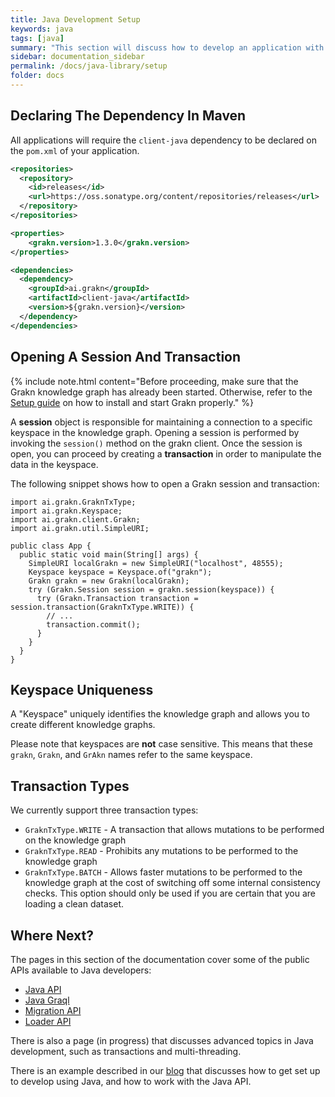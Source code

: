 ```yaml
---
title: Java Development Setup
keywords: java
tags: [java]
summary: "This section will discuss how to develop an application with Grakn, using the Java API."
sidebar: documentation_sidebar
permalink: /docs/java-library/setup
folder: docs
---
```


## Declaring The Dependency In Maven
All applications will require the `client-java` dependency to be declared on the `pom.xml` of your application.

```xml
<repositories>
  <repository>
    <id>releases</id>
    <url>https://oss.sonatype.org/content/repositories/releases</url>
  </repository>
</repositories>

<properties>
    <grakn.version>1.3.0</grakn.version>
</properties>

<dependencies>
  <dependency>
    <groupId>ai.grakn</groupId>
    <artifactId>client-java</artifactId>
    <version>${grakn.version}</version>
  </dependency>
</dependencies>
```

## Opening A Session And Transaction

{% include note.html content="Before proceeding, make sure that the Grakn knowledge graph has already been started. Otherwise, refer to the [Setup guide](./docs/get-started/setup-guide#install-graknai) on how to install and start Grakn properly." %}

A **session** object is responsible for maintaining a connection to a specific keyspace in the knowledge graph. Opening a session is performed by invoking the `session()` method on the grakn client.
Once the session is open, you can proceed by creating a **transaction** in order to manipulate the data in the keyspace.

The following snippet shows how to open a Grakn session and transaction:

```java-test-ignore
import ai.grakn.GraknTxType;
import ai.grakn.Keyspace;
import ai.grakn.client.Grakn;
import ai.grakn.util.SimpleURI;

public class App {
  public static void main(String[] args) {
    SimpleURI localGrakn = new SimpleURI("localhost", 48555);
    Keyspace keyspace = Keyspace.of("grakn");
    Grakn grakn = new Grakn(localGrakn);
    try (Grakn.Session session = grakn.session(keyspace)) {
      try (Grakn.Transaction transaction = session.transaction(GraknTxType.WRITE)) {
        // ...
        transaction.commit();
      }
    }
  }
}
```

## Keyspace Uniqueness
A "Keyspace" uniquely identifies the knowledge graph and allows you to create different knowledge graphs.

Please note that keyspaces are **not** case sensitive. This means that these `grakn`, `Grakn`, and `GrAkn` names refer to the same keyspace.

## Transaction Types
We currently support three transaction types:

* `GraknTxType.WRITE` - A transaction that allows mutations to be performed on the knowledge graph
* `GraknTxType.READ` - Prohibits any mutations to be performed to the knowledge graph
* `GraknTxType.BATCH` - Allows faster mutations to be performed to the knowledge graph at the cost of switching off some internal consistency checks. This option should only be used if you are certain that you are loading a clean dataset.

## Where Next?

The pages in this section of the documentation cover some of the public APIs available to Java developers:

* [Java API](./core-api)
* [Java Graql](./graql-api)
* [Migration API](./migration-api)
* [Loader API](./loader-api)

There is also a page (in progress) that discusses advanced topics in Java development, such as transactions and multi-threading.

There is an example described in our [blog](https://blog.grakn.ai/working-with-grakn-ai-using-java-5f13f24f1269#.8df3991rw) that discusses how to get set up to develop using Java, and how to work with the Java API.
